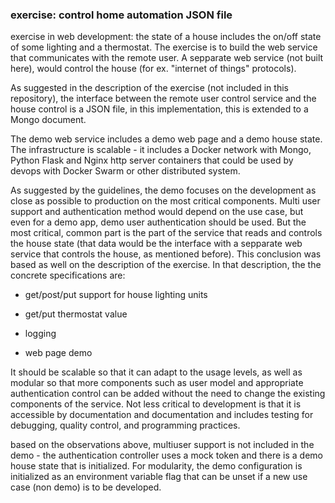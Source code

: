 ### exercise: control home automation JSON file

exercise in web development: the state of a house
includes the on/off state of some lighting and a
thermostat. The exercise is to build the web
service that communicates with the remote user.
A sepparate web service (not built here),
would control the house (for ex. "internet of
things" protocols).

As suggested in the description of the exercise
(not included in this repository), the interface between the
remote user control service
and the house control is a JSON file,
in this implementation, this is extended to a
Mongo document.

The demo web service includes a demo web page
and a demo house state. The infrastructure is
scalable - it includes a Docker
network with Mongo, Python Flask and Nginx
http server containers that could be used
by devops with Docker Swarm or other distributed
system.

As suggested by the guidelines, the demo focuses on
the development as close as possible to production
on the most critical components. Multi user support
and authentication method would depend on
the use case, but even for a demo app, demo user
authentication
should be used. But the most critical, common part
is the part of the service that reads and controls
the house state (that data would be the interface with
a sepparate web service that controls the house,
as mentioned before). This conclusion was based as well
on the description of the exercise. In that description,
the the concrete specifications are:

- get/post/put support
for house lighting units

- get/put thermostat value

- logging

- web page demo

It should be scalable so that
it can adapt to the usage levels, as well as modular
so that more components such as user model and
appropriate authentication control can be added
without the need to change the existing components
of the service. Not less critical to development
is that it is accessible by documentation and
documentation and includes testing for debugging,
quality control, and programming practices.

based on the observations above, 
multiuser support is not included in the demo -
the authentication controller uses
a mock token and there is a demo house state that is
initialized. For modularity, the demo configuration
is initialized as an environment variable flag that
can be unset if a new use case (non demo) is to
be developed.
